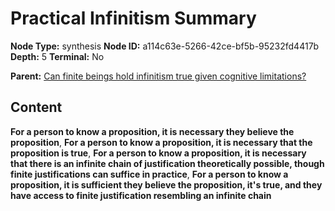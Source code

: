# Practical Infinitism Summary

**Node Type:** synthesis
**Node ID:** a114c63e-5266-42ce-bf5b-95232fd4417b
**Depth:** 5
**Terminal:** No

**Parent:** [Can finite beings hold infinitism true given cognitive limitations?](can-finite-beings-hold-infinitism-true-given-cognitive-limitations-antithesis-ac253236-e9bc-4e2d-bff6-a2c66aa38846.md)

## Content

**For a person to know a proposition, it is necessary they believe the proposition**, **For a person to know a proposition, it is necessary that the proposition is true**, **For a person to know a proposition, it is necessary that there is an infinite chain of justification theoretically possible, though finite justifications can suffice in practice**, **For a person to know a proposition, it is sufficient they believe the proposition, it's true, and they have access to finite justification resembling an infinite chain**
